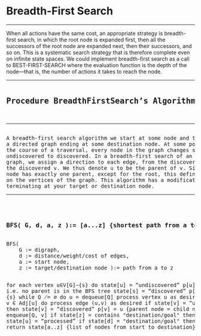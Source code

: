 # Breadth-First Search

<hr/>

When all actions have the same cost, an appropriate
strategy is breadth-first search, in which the root node is expanded
first, then all the successors of the root node are expanded next,
then their successors, and so on. This is a systematic search strategy
that is therefore complete even on infinite state spaces. We could
implement breadth-first search as a call to BEST-FIRST-SEARCH where
the evaluation function is the depth of the node—that is, the number
of actions it takes to reach the node.

<hr/>
<pre>
<h2>Procedure BreadthFirstSearch’s Algorithm</h2>
<hr/>
A breadth-first search algorithm we start at some node and traverse 
a directed graph ending at some destination node. At some point during 
the course of a traversal, every node in the graph changes state from 
undiscovered to discovered. In a breadth-first search of an undirected 
graph, we assign a direction to each edge, from the discoverer u to 
the discovered v. We thus denote u to be the parent of v. Since each 
node has exactly one parent, except for the root, this defines a tree 
on the vertices of the graph. This algorithm has a modification 
terminating at your target or destination node.
<hr/>
<h3>
<strong>BFS( G, d, a, z ):= [a...z]</strong> {shortest path from a to z}
</h3>
BFS(
    G := digraph,
    d := distance/weight/cost of edges,
    a := start node,
    z := target/destination node ):= path from a to z

for each vertex u∈V[G]−{s} do
    state[u] = “undiscovered”
    p[u] = nil, i.e. no parent is in the BFS tree
state[s] = “discovered”
p[s] = nil
Q = {s}
while Q ̸= ∅ do
    u = dequeue[Q]
    process vertex u as desired
    for each v ∈ Adj[u] do
        process edge (u,v) as desired
        if state[v] = “undiscovered” then
            state[v] = “discovered”
            p[v] = u    {parent node = child node}
            enqueue[Q, v]
        if state[z] = contains "destination/goal" then
            break;
    state[u] = “processed”
    if state[d] = "destination/goal" then
    break;
return state[a..z] {list of nodes from start to destination}
</pre>